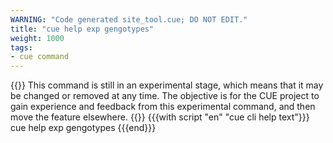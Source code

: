 ```yaml
---
WARNING: "Code generated site_tool.cue; DO NOT EDIT."
title: "cue help exp gengotypes"
weight: 1000
tags:
- cue command
---
```

{{<warning>}}
This command is still in an experimental stage, which means that it may be
changed or removed at any time.
The objective is for the CUE project to gain experience and feedback from
this experimental command, and then move the feature elsewhere.
{{</warning>}}
{{{with script "en" "cue cli help text"}}}
cue help exp gengotypes
{{{end}}}
